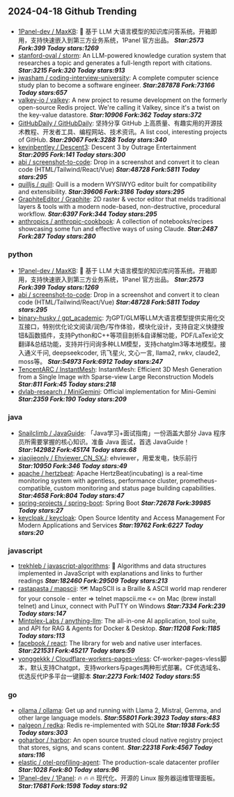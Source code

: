 ## 2024-04-18 Github Trending

### 
* [1Panel-dev / MaxKB](https://github.com/1Panel-dev/MaxKB): 💬 基于 LLM 大语言模型的知识库问答系统。开箱即用，支持快速嵌入到第三方业务系统，1Panel 官方出品。 ***Star:2573 Fork:399 Today stars:1269***
* [stanford-oval / storm](https://github.com/stanford-oval/storm): An LLM-powered knowledge curation system that researches a topic and generates a full-length report with citations. ***Star:3215 Fork:320 Today stars:913***
* [jwasham / coding-interview-university](https://github.com/jwasham/coding-interview-university): A complete computer science study plan to become a software engineer. ***Star:287878 Fork:73166 Today stars:657***
* [valkey-io / valkey](https://github.com/valkey-io/valkey): A new project to resume development on the formerly open-source Redis project. We're calling it Valkey, since it's a twist on the key-value datastore. ***Star:10906 Fork:362 Today stars:372***
* [GitHubDaily / GitHubDaily](https://github.com/GitHubDaily/GitHubDaily): 坚持分享 GitHub 上高质量、有趣实用的开源技术教程、开发者工具、编程网站、技术资讯。A list cool, interesting projects of GitHub. ***Star:29067 Fork:3288 Today stars:340***
* [kevinbentley / Descent3](https://github.com/kevinbentley/Descent3): Descent 3 by Outrage Entertainment ***Star:2095 Fork:141 Today stars:300***
* [abi / screenshot-to-code](https://github.com/abi/screenshot-to-code): Drop in a screenshot and convert it to clean code (HTML/Tailwind/React/Vue) ***Star:48728 Fork:5811 Today stars:295***
* [quilljs / quill](https://github.com/quilljs/quill): Quill is a modern WYSIWYG editor built for compatibility and extensibility. ***Star:39606 Fork:3186 Today stars:295***
* [GraphiteEditor / Graphite](https://github.com/GraphiteEditor/Graphite): 2D raster & vector editor that melds traditional layers & tools with a modern node-based, non-destructive, procedural workflow. ***Star:6397 Fork:344 Today stars:295***
* [anthropics / anthropic-cookbook](https://github.com/anthropics/anthropic-cookbook): A collection of notebooks/recipes showcasing some fun and effective ways of using Claude. ***Star:2487 Fork:287 Today stars:280***

### python
* [1Panel-dev / MaxKB](https://github.com/1Panel-dev/MaxKB): 💬 基于 LLM 大语言模型的知识库问答系统。开箱即用，支持快速嵌入到第三方业务系统，1Panel 官方出品。 ***Star:2573 Fork:399 Today stars:1269***
* [abi / screenshot-to-code](https://github.com/abi/screenshot-to-code): Drop in a screenshot and convert it to clean code (HTML/Tailwind/React/Vue) ***Star:48728 Fork:5811 Today stars:295***
* [binary-husky / gpt_academic](https://github.com/binary-husky/gpt_academic): 为GPT/GLM等LLM大语言模型提供实用化交互接口，特别优化论文阅读/润色/写作体验，模块化设计，支持自定义快捷按钮&函数插件，支持Python和C++等项目剖析&自译解功能，PDF/LaTex论文翻译&总结功能，支持并行问询多种LLM模型，支持chatglm3等本地模型。接入通义千问, deepseekcoder, 讯飞星火, 文心一言, llama2, rwkv, claude2, moss等。 ***Star:54973 Fork:6912 Today stars:247***
* [TencentARC / InstantMesh](https://github.com/TencentARC/InstantMesh): InstantMesh: Efficient 3D Mesh Generation from a Single Image with Sparse-view Large Reconstruction Models ***Star:811 Fork:45 Today stars:218***
* [dvlab-research / MiniGemini](https://github.com/dvlab-research/MiniGemini): Official implementation for Mini-Gemini ***Star:2359 Fork:190 Today stars:209***

### java
* [Snailclimb / JavaGuide](https://github.com/Snailclimb/JavaGuide): 「Java学习+面试指南」一份涵盖大部分 Java 程序员所需要掌握的核心知识。准备 Java 面试，首选 JavaGuide！ ***Star:142982 Fork:45174 Today stars:68***
* [xiaojieonly / Ehviewer_CN_SXJ](https://github.com/xiaojieonly/Ehviewer_CN_SXJ): ehviewer，用爱发电，快乐前行 ***Star:10950 Fork:346 Today stars:49***
* [apache / hertzbeat](https://github.com/apache/hertzbeat): Apache HertzBeat(incubating) is a real-time monitoring system with agentless, performance cluster, prometheus-compatible, custom monitoring and status page building capabilities. ***Star:4658 Fork:804 Today stars:47***
* [spring-projects / spring-boot](https://github.com/spring-projects/spring-boot): Spring Boot ***Star:72678 Fork:39985 Today stars:27***
* [keycloak / keycloak](https://github.com/keycloak/keycloak): Open Source Identity and Access Management For Modern Applications and Services ***Star:19762 Fork:6227 Today stars:20***

### javascript
* [trekhleb / javascript-algorithms](https://github.com/trekhleb/javascript-algorithms): 📝 Algorithms and data structures implemented in JavaScript with explanations and links to further readings ***Star:182460 Fork:29509 Today stars:213***
* [rastapasta / mapscii](https://github.com/rastapasta/mapscii): 🗺 MapSCII is a Braille & ASCII world map renderer for your console - enter => telnet mapscii.me <= on Mac (brew install telnet) and Linux, connect with PuTTY on Windows ***Star:7334 Fork:239 Today stars:147***
* [Mintplex-Labs / anything-llm](https://github.com/Mintplex-Labs/anything-llm): The all-in-one AI application, tool suite, and API for RAG & Agents for Docker & Desktop. ***Star:11208 Fork:1185 Today stars:113***
* [facebook / react](https://github.com/facebook/react): The library for web and native user interfaces. ***Star:221531 Fork:45217 Today stars:59***
* [yonggekkk / Cloudflare-workers-pages-vless](https://github.com/yonggekkk/Cloudflare-workers-pages-vless): Cf-worker-pages-vless脚本，默认支持Chatgpt，支持workers与pages两种形式部署。CF优选域名、优选反代IP多平台一键脚本 ***Star:2273 Fork:1402 Today stars:55***

### go
* [ollama / ollama](https://github.com/ollama/ollama): Get up and running with Llama 2, Mistral, Gemma, and other large language models. ***Star:55801 Fork:3923 Today stars:483***
* [nalgeon / redka](https://github.com/nalgeon/redka): Redis re-implemented with SQLite ***Star:1938 Fork:55 Today stars:303***
* [goharbor / harbor](https://github.com/goharbor/harbor): An open source trusted cloud native registry project that stores, signs, and scans content. ***Star:22318 Fork:4567 Today stars:116***
* [elastic / otel-profiling-agent](https://github.com/elastic/otel-profiling-agent): The production-scale datacenter profiler ***Star:1028 Fork:80 Today stars:96***
* [1Panel-dev / 1Panel](https://github.com/1Panel-dev/1Panel): 🔥 🔥 🔥 现代化、开源的 Linux 服务器运维管理面板。 ***Star:17681 Fork:1598 Today stars:92***
